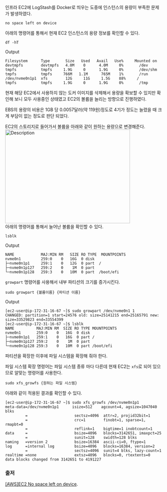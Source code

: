 인프라 EC2에 LogStash를 Docker로 띄우는 도중에 인스턴스의 용량이 부족한 문제가 발생하였다.

`no space left on device`

아래의 명령어를 통해서 현재 EC2 인스턴스의 용량 정보를 확인할 수 있다.
``` shell
df -hT
```

Output
``` text
Filesystem      Type       Size   Used   Avail   Use%     Mounted on
devtmpfs        devtmpfs   4.0M    0      4.0M     0%       /dev
tmpfs           tmpfs     1.9G     0      1.9G     0%       /dev/shm
tmpfs           tmpfs     766M   1.1M      765M    1%       /run
/dev/nvme0n1p1  xfs        12G     11G     1.5G    88%     /
tmpfs           tmpfs     1.9G     0      1.9G     0%       /tmp
```


현재 해당 EC2에서 사용하지 않는 도커 이미지를 삭제해서 용량을 확보할 수 있지만 확인해 보니 모두 사용중인 상태였고 EC2의 볼륨을 늘리는 방향으로 진행하였다.

EBS의 용량의 비용은 1GB 당 0.0057달러(약 119원)정도로 4기가 정도는 늘렸을 때 크게 부담이 없는 정도로 판단 되었다.

EC2의 스토리지로 들어가서 볼륨을 아래와 같이 원하는 용량으로 변경해준다.
<img src="/shrona-docs/Pasted-image-20241102162311.png" alt="Description" width="400" height="300" style="float: left; margin-right: 10000px;">









아래의 명령어를 통해서 늘어난 볼륨을 확인할 수 있다.

```shell 
lsblk
```

Output
```text
NAME            MAJ:MIN RM   SIZE RO TYPE  MOUNTPOINTS
nvme0n1         259:0    0   16G  0 disk
├─nvme0n1p1     259:1    0   12G  0 part  /
├─nvme0n1p127   259:2    0    1M  0 part
└─nvme0n1p128   259:3    0   10M  0 part  /boot/efi
```

`growpart` 명령어를 사용해서 내부 파티션의 크기를 증가시킨다.
```shell
sudo growpart {볼륨이름} {파티션 이름}
```

Output
```text
[ec2-user@ip-172-31-16-67 ~]$ sudo growpart /dev/nvme0n1 1
CHANGED: partition=1 start=24576 old: size=25141215 end=25165791 new: size=33529823 end=33554399
[ec2-user@ip-172-31-16-67 ~]$ lsblk
NAME          MAJ:MIN RM  SIZE RO TYPE MOUNTPOINTS
nvme0n1       259:0    0   16G  0 disk
├─nvme0n1p1   259:1    0   16G  0 part /
├─nvme0n1p127 259:2    0    1M  0 part
└─nvme0n1p128 259:3    0   10M  0 part /boot/efi
```

파티션을 확장한 이후에 파일 시스템을 확장해 줘야 한다.

파일 시스템 확장 명령어는 파일 시스템 종류 마다 다른데 현재 EC2는 `xfs`로 되어 있으므로 알맞는 명령어를 사용한다.
```shell
sudo xfs_growfs {원하는 파일 시스템}
```

아래와 같이 적용된 결과를 확인할 수 있다.
```text
[ec2-user@ip-172-31-16-67 ~]$ sudo xfs_growfs /dev/nvme0n1p1
meta-data=/dev/nvme0n1p1      isize=512    agcount=4, agsize=1047040 blks
         =                     sectsz=4096  attr=2, projid32bit=1
         =                     crc=1        finobt=1, sparse=1, rmapbt=0
         =                     reflink=1    bigtime=1 inobtcount=1
data     =                     bsize=4096   blocks=3142651, imaxpct=25
         =                     sunit=128    swidth=128 blks
naming   =version 2            bsize=16384  ascii-ci=0, ftype=1
log      =internal log         bsize=4096   blocks=16384, version=2
         =                     sectsz=4096  sunit=4 blks, lazy-count=1
realtime =none                 extsz=4096   blocks=0, rtextents=0
data blocks changed from 3142651 to 4191227
```


### 출저
[[AWS]EC2 No space left on device](https://velog.io/@cataiden/aws-space-error#-aws-ec2-%EB%B3%BC%EB%A5%A8-%EC%88%98%EC%A0%95).